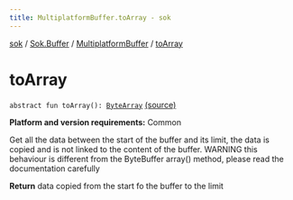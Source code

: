 ```yaml
---
title: MultiplatformBuffer.toArray - sok
---
```


[sok](../../index.html) / [Sok.Buffer](../index.html) / [MultiplatformBuffer](index.html) / [toArray](./to-array.html)

# toArray

`abstract fun toArray(): `[`ByteArray`](https://kotlinlang.org/api/latest/jvm/stdlib/kotlin/-byte-array/index.html) [(source)](https://github.com/SeekDaSky/Sok/tree/master/common/sok-common/src/Sok/Buffer/MultiplatformBuffer.kt#L382)

**Platform and version requirements:** Common

Get all the data between the start of the buffer and its limit, the data is copied and is not linked to the content
of the buffer. WARNING this behaviour is different from the ByteBuffer array() method, please read the documentation
carefully

**Return**
data copied from the start fo the buffer to the limit

